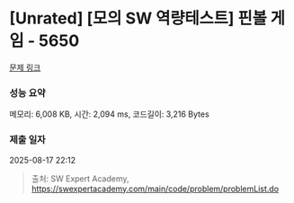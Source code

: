 # [Unrated] [모의 SW 역량테스트] 핀볼 게임 - 5650 

[문제 링크](https://swexpertacademy.com/main/code/problem/problemDetail.do?contestProbId=AWXRF8s6ezEDFAUo) 

### 성능 요약

메모리: 6,008 KB, 시간: 2,094 ms, 코드길이: 3,216 Bytes

### 제출 일자

2025-08-17 22:12



> 출처: SW Expert Academy, https://swexpertacademy.com/main/code/problem/problemList.do